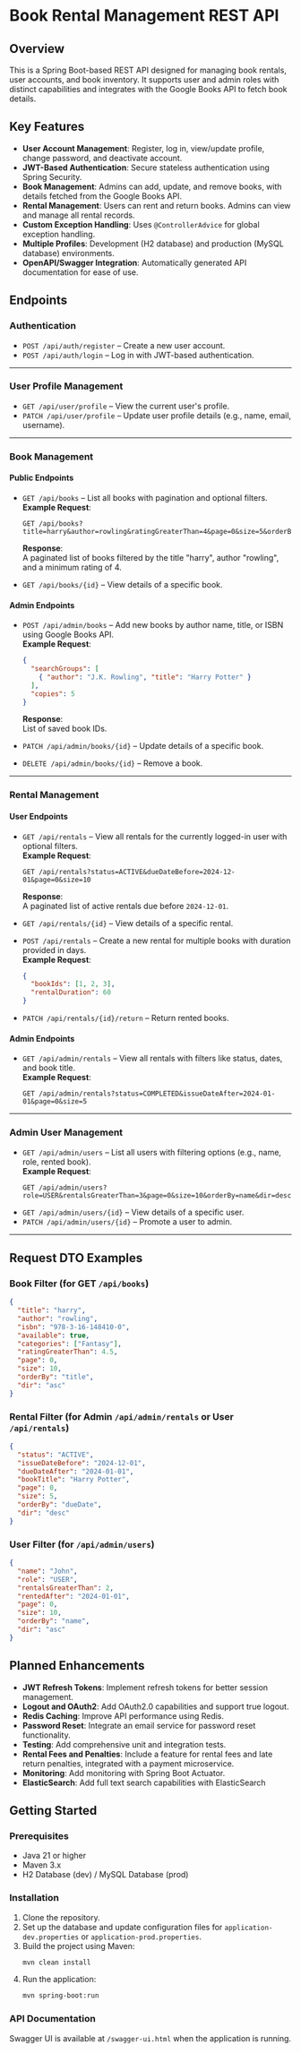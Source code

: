 # Book Rental Management REST API

## Overview
This is a Spring Boot-based REST API designed for managing book rentals, user accounts, and book inventory. It supports user and admin roles with distinct capabilities and integrates with the Google Books API to fetch book details.

## Key Features
- **User Account Management**: Register, log in, view/update profile, change password, and deactivate account.
- **JWT-Based Authentication**: Secure stateless authentication using Spring Security.
- **Book Management**: Admins can add, update, and remove books, with details fetched from the Google Books API.
- **Rental Management**: Users can rent and return books. Admins can view and manage all rental records.
- **Custom Exception Handling**: Uses `@ControllerAdvice` for global exception handling.
- **Multiple Profiles**: Development (H2 database) and production (MySQL database) environments.
- **OpenAPI/Swagger Integration**: Automatically generated API documentation for ease of use.

## Endpoints

### Authentication
- `POST /api/auth/register` – Create a new user account.
- `POST /api/auth/login` – Log in with JWT-based authentication.

---

### User Profile Management
- `GET /api/user/profile` – View the current user's profile.
- `PATCH /api/user/profile` – Update user profile details (e.g., name, email, username).

---

### Book Management

#### Public Endpoints
- `GET /api/books` – List all books with pagination and optional filters.  
  **Example Request**:
   ```
   GET /api/books?title=harry&author=rowling&ratingGreaterThan=4&page=0&size=5&orderBy=title&dir=asc
   ```  
  **Response**:  
  A paginated list of books filtered by the title "harry", author "rowling", and a minimum rating of 4.

- `GET /api/books/{id}` – View details of a specific book.

#### Admin Endpoints
- `POST /api/admin/books` – Add new books by author name, title, or ISBN using Google Books API.  
  **Example Request**:
   ```json
   {
     "searchGroups": [
       { "author": "J.K. Rowling", "title": "Harry Potter" }
     ],
     "copies": 5
   }
   ```
  **Response**:  
  List of saved book IDs.

- `PATCH /api/admin/books/{id}` – Update details of a specific book.
- `DELETE /api/admin/books/{id}` – Remove a book.

---

### Rental Management

#### User Endpoints
- `GET /api/rentals` – View all rentals for the currently logged-in user with optional filters.  
  **Example Request**:
   ```
   GET /api/rentals?status=ACTIVE&dueDateBefore=2024-12-01&page=0&size=10
   ```  
  **Response**:  
  A paginated list of active rentals due before `2024-12-01`.

- `GET /api/rentals/{id}` – View details of a specific rental.
- `POST /api/rentals` – Create a new rental for multiple books with duration provided in days.  
  **Example Request**:
   ```json
   {
     "bookIds": [1, 2, 3],
     "rentalDuration": 60
   }
   ```

- `PATCH /api/rentals/{id}/return` – Return rented books.

#### Admin Endpoints
- `GET /api/admin/rentals` – View all rentals with filters like status, dates, and book title.  
  **Example Request**:
   ```
   GET /api/admin/rentals?status=COMPLETED&issueDateAfter=2024-01-01&page=0&size=5
   ```

---

### Admin User Management
- `GET /api/admin/users` – List all users with filtering options (e.g., name, role, rented book).  
  **Example Request**:
   ```
   GET /api/admin/users?role=USER&rentalsGreaterThan=3&page=0&size=10&orderBy=name&dir=desc
   ```
- `GET /api/admin/users/{id}` – View details of a specific user.
- `PATCH /api/admin/users/{id}` – Promote a user to admin.

---

## Request DTO Examples

### Book Filter (for GET `/api/books`)
```json
{
  "title": "harry",
  "author": "rowling",
  "isbn": "978-3-16-148410-0",
  "available": true,
  "categories": ["Fantasy"],
  "ratingGreaterThan": 4.5,
  "page": 0,
  "size": 10,
  "orderBy": "title",
  "dir": "asc"
}
```

### Rental Filter (for Admin `/api/admin/rentals` or User `/api/rentals`)
```json
{
  "status": "ACTIVE",
  "issueDateBefore": "2024-12-01",
  "dueDateAfter": "2024-01-01",
  "bookTitle": "Harry Potter",
  "page": 0,
  "size": 5,
  "orderBy": "dueDate",
  "dir": "desc"
}
```

### User Filter (for `/api/admin/users`)
```json
{
  "name": "John",
  "role": "USER",
  "rentalsGreaterThan": 2,
  "rentedAfter": "2024-01-01",
  "page": 0,
  "size": 10,
  "orderBy": "name",
  "dir": "asc"
}
```

## Planned Enhancements
- **JWT Refresh Tokens**: Implement refresh tokens for better session management.
- **Logout and OAuth2**: Add OAuth2.0 capabilities and support true logout.
- **Redis Caching**: Improve API performance using Redis.
- **Password Reset**: Integrate an email service for password reset functionality.
- **Testing**: Add comprehensive unit and integration tests.
- **Rental Fees and Penalties**: Include a feature for rental fees and late return penalties, integrated with a payment microservice.
- **Monitoring**: Add monitoring with Spring Boot Actuator.
- **ElasticSearch**: Add full text search capabilities with ElasticSearch

## Getting Started
### Prerequisites
- Java 21 or higher
- Maven 3.x
- H2 Database (dev) / MySQL Database (prod)

### Installation
1. Clone the repository.
2. Set up the database and update configuration files for `application-dev.properties` or `application-prod.properties`.
3. Build the project using Maven:
   ```bash
   mvn clean install
   ```
4. Run the application:
   ```bash
   mvn spring-boot:run
   ```

### API Documentation
Swagger UI is available at `/swagger-ui.html` when the application is running.